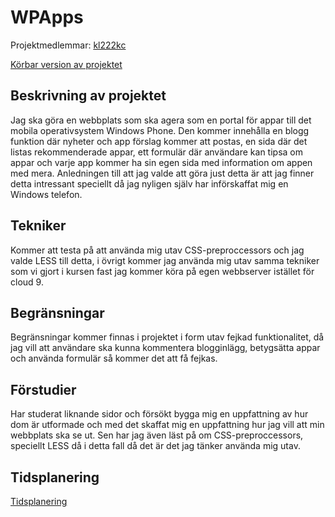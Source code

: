 # WPApps
Projektmedlemmar: 
[kl222kc](https://github.com/kl222kc)

[Körbar version av projektet](#)

## Beskrivning av projektet
Jag ska göra en webbplats som ska agera som en portal för appar till det mobila operativsystem Windows Phone. Den kommer innehålla en blogg funktion där nyheter och app förslag kommer att postas, en sida där det listas rekommenderade appar, ett formulär där användare kan tipsa om appar och varje app kommer ha sin egen sida med information om appen med mera. Anledningen till att jag valde att göra just detta är att jag finner detta intressant speciellt då jag nyligen själv har införskaffat mig en Windows telefon.

## Tekniker
Kommer att testa på att använda mig utav CSS-preproccessors och jag valde LESS till detta, i övrigt kommer jag använda mig utav samma tekniker som vi gjort i kursen fast jag kommer köra på egen webbserver istället för cloud 9.

## Begränsningar
Begränsningar kommer finnas i projektet i form utav fejkad funktionalitet, då jag vill att användare ska kunna kommentera blogginlägg, betygsätta appar och använda formulär så kommer det att få fejkas.

## Förstudier
Har studerat liknande sidor och försökt bygga mig en uppfattning av hur dom är utformade och med det skaffat mig en uppfattning hur jag vill att min webbplats ska se ut. Sen har jag även läst på om CSS-preproccessors, speciellt LESS då i detta fall då det är det jag tänker använda mig utav.

## Tidsplanering
[Tidsplanering](https://docs.google.com/spreadsheet/ccc?key=0AqfOvzC0bPfCdGNsWHBsSlhHeHdHTUR1Y0w2VXhGUmc#gid=0)
